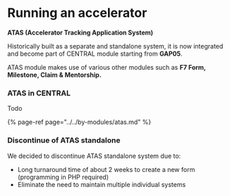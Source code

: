 # Running an accelerator

**ATAS \(Accelerator Tracking Application System\)**

Historically built as a separate and standalone system, it is now integrated and become part of CENTRAL module starting from **GAP05**. 

ATAS module makes use of various other modules such as **F7 Form, Milestone, Claim & Mentorship.** 

### ATAS in CENTRAL

Todo

{% page-ref page="../../by-modules/atas.md" %}

### Discontinue of ATAS standalone

We decided to discontinue ATAS standalone system due to:

* Long turnaround time of about 2 weeks to create a new form \(programming in PHP required\)
* Eliminate the need to maintain multiple individual systems


